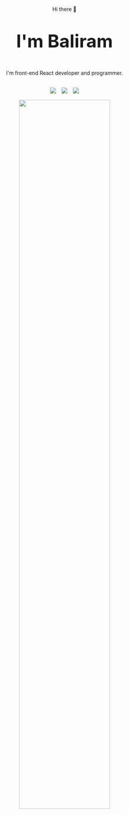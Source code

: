 <p align="center"> Hi there 👋</p>

# <p align=center style="font-size:48">I'm Baliram </p>

<p align="center">I'm front-end React developer and programmer.</p>

<br>
<div style="display:flex; gap: 15px; justify-content:center;" align='center'>
  <a href="https://www.linkedin.com/in/baliram-kumar-0a9a0a214/" target="_blank"><img src="https://cdn.icon-icons.com/icons2/2530/PNG/128/linkedin_button_icon_151847.png" target="_blank"></a>
    <a href="https://www.codewars.com/users/0ME9A" target="_blank"><img src="https://cdn.icon-icons.com/icons2/2530/PNG/128/codewars_button_icon_151901.png" target="_blank"></a>
  <a href="mailto:heyome9a@gmail.com"><img src="https://cdn.icon-icons.com/icons2/2530/PNG/96/gmail_button_icon_151848.png" target="_blank"></a>
</div>
</br>

<div align=center>
  <img width=70% src="https://github-readme-stats.vercel.app/api?username=0ME9A&count_private=true&include_all_commits=true&show_icons=true&theme=dracula&hide_border=false&show_owner=true"/>
<!-- 
  <img width=60% src="https://github-readme-stats.vercel.app/api/top-langs/?username=0ME9A&theme=dracula&hide_border=false&&layout=compact"/> -->
</div>
